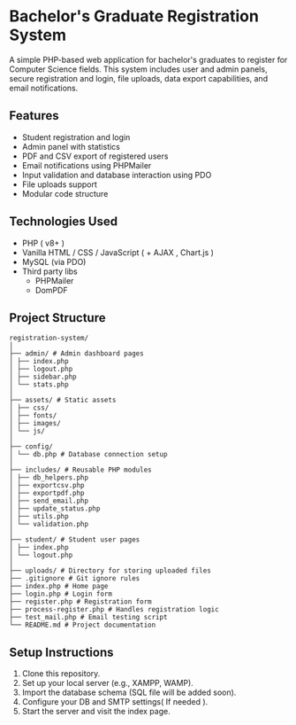 # Bachelor's Graduate Registration System

A simple PHP-based web application for bachelor's graduates to register for Computer Science fields. This system includes user and admin panels, secure registration and login, file uploads, data export capabilities, and email notifications.

## Features

- Student registration and login
- Admin panel with statistics
- PDF and CSV export of registered users
- Email notifications using PHPMailer
- Input validation and database interaction using PDO
- File uploads support
- Modular code structure

## Technologies Used

- PHP ( v8+ )
- Vanilla HTML / CSS / JavaScript ( + AJAX , Chart.js )
- MySQL (via PDO)
- Third party libs
  - PHPMailer
  - DomPDF

## Project Structure

```
registration-system/
│
├── admin/ # Admin dashboard pages
│ ├── index.php
│ ├── logout.php
│ ├── sidebar.php
│ └── stats.php
│
├── assets/ # Static assets
│ ├── css/
│ ├── fonts/
│ ├── images/
│ └── js/
│
├── config/
│ └── db.php # Database connection setup
│
├── includes/ # Reusable PHP modules
│ ├── db_helpers.php
│ ├── exportcsv.php
│ ├── exportpdf.php
│ ├── send_email.php
│ ├── update_status.php
│ ├── utils.php
│ └── validation.php
│
├── student/ # Student user pages
│ ├── index.php
│ └── logout.php
│
├── uploads/ # Directory for storing uploaded files
├── .gitignore # Git ignore rules
├── index.php # Home page
├── login.php # Login form
├── register.php # Registration form
├── process-register.php # Handles registration logic
├── test_mail.php # Email testing script
└── README.md # Project documentation
```

## Setup Instructions

1. Clone this repository.
2. Set up your local server (e.g., XAMPP, WAMP).
3. Import the database schema (SQL file will be added soon).
4. Configure your DB and SMTP settings( If needed ).
5. Start the server and visit the index page.
